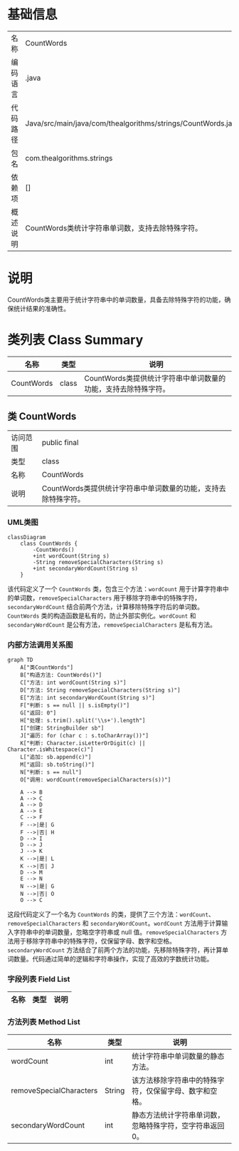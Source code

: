 # 基础信息

|      |      |
|------|------|
| 名称 | CountWords |
| 编码语言 | .java |
| 代码路径 | Java/src/main/java/com/thealgorithms/strings/CountWords.java |
| 包名 | com.thealgorithms.strings |
| 依赖项 | [] |
| 概述说明 | CountWords类统计字符串单词数，支持去除特殊字符。 |

# 说明

CountWords类主要用于统计字符串中的单词数量，具备去除特殊字符的功能，确保统计结果的准确性。

# 类列表 Class Summary

| 名称   | 类型  | 说明 |
|-------|------|-------------|
| CountWords | class | CountWords类提供统计字符串中单词数量的功能，支持去除特殊字符。 |



## 类 CountWords

|      |      |
|------|------|
| 访问范围 | public final |
| 类型 | class |
| 名称 | CountWords |
| 说明 | CountWords类提供统计字符串中单词数量的功能，支持去除特殊字符。 |


### UML类图

```mermaid
classDiagram
    class CountWords {
        -CountWords()
        +int wordCount(String s)
        -String removeSpecialCharacters(String s)
        +int secondaryWordCount(String s)
    }
```

该代码定义了一个 `CountWords` 类，包含三个方法：`wordCount` 用于计算字符串中的单词数，`removeSpecialCharacters` 用于移除字符串中的特殊字符，`secondaryWordCount` 结合前两个方法，计算移除特殊字符后的单词数。`CountWords` 类的构造函数是私有的，防止外部实例化。`wordCount` 和 `secondaryWordCount` 是公有方法，`removeSpecialCharacters` 是私有方法。


### 内部方法调用关系图

```mermaid
graph TD
    A["类CountWords"]
    B["构造方法: CountWords()"]
    C["方法: int wordCount(String s)"]
    D["方法: String removeSpecialCharacters(String s)"]
    E["方法: int secondaryWordCount(String s)"]
    F["判断: s == null || s.isEmpty()"]
    G["返回: 0"]
    H["处理: s.trim().split('\\s+').length"]
    I["创建: StringBuilder sb"]
    J["遍历: for (char c : s.toCharArray())"]
    K["判断: Character.isLetterOrDigit(c) || Character.isWhitespace(c)"]
    L["追加: sb.append(c)"]
    M["返回: sb.toString()"]
    N["判断: s == null"]
    O["调用: wordCount(removeSpecialCharacters(s))"]

    A --> B
    A --> C
    A --> D
    A --> E
    C --> F
    F -->|是| G
    F -->|否| H
    D --> I
    D --> J
    J --> K
    K -->|是| L
    K -->|否| J
    D --> M
    E --> N
    N -->|是| G
    N -->|否| O
    O --> C
```

这段代码定义了一个名为 `CountWords` 的类，提供了三个方法：`wordCount`、`removeSpecialCharacters` 和 `secondaryWordCount`。`wordCount` 方法用于计算输入字符串中的单词数量，忽略空字符串或 null 值。`removeSpecialCharacters` 方法用于移除字符串中的特殊字符，仅保留字母、数字和空格。`secondaryWordCount` 方法结合了前两个方法的功能，先移除特殊字符，再计算单词数量。代码通过简单的逻辑和字符串操作，实现了高效的字数统计功能。

### 字段列表 Field List

| 名称  | 类型  | 说明 |
|-------|-------|------|

### 方法列表 Method List

| 名称  | 类型  | 说明 |
|-------|-------|------|
| wordCount | int | 统计字符串中单词数量的静态方法。 |
| removeSpecialCharacters | String | 该方法移除字符串中的特殊字符，仅保留字母、数字和空格。 |
| secondaryWordCount | int | 静态方法统计字符串单词数，忽略特殊字符，空字符串返回0。 |




